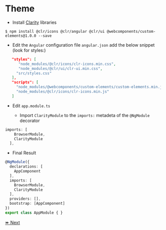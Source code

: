 # Theme

* Install [Clarity](https://clarity.design) libraries

```
$ npm install @clr/icons @clr/angular @clr/ui @webcomponents/custom-elements@1.0.0 --save
```

* Edit the `Angular` configuration file `angular.json` add the below snippet (look for styles:)

```json
   "styles": [
      "node_modules/@clr/icons/clr-icons.min.css",
      "node_modules/@clr/ui/clr-ui.min.css",
     "src/styles.css"
   ],
   "scripts": [
     "node_modules/@webcomponents/custom-elements/custom-elements.min.js",
     "node_modules/@clr/icons/clr-icons.min.js"
   ]
```


* Edit `app.module.ts`

   - Import `ClarityModule` to the `imports:` metadeta of the `@NgModule` decorator

```typescript
imports: [
    BrowserModule,
    ClarityModule
  ],
```

* Final Result

```typescript
@NgModule({
  declarations: [
    AppComponent
  ],
  imports: [
    BrowserModule,
    ClarityModule
  ],
  providers: [],
  bootstrap: [AppComponent]
})
export class AppModule { }
```

[:fast_forward: Next ](navbar.md)
